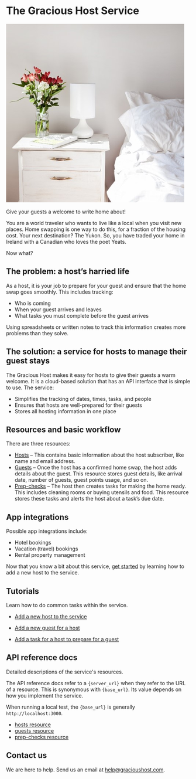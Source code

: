 
# The Gracious Host Service

![bed and flower](bedflower.jpg)

Give your guests a welcome to write home about!

You are a world traveler who wants to live like a local when you visit new places. Home swapping is one way to do this, for a fraction of the housing cost. Your next destination? The Yukon. So, you have traded your home in Ireland with a Canadian who loves the poet Yeats.

Now what?

## The problem: a host’s harried life  

As a host, it is your job to prepare for your guest and ensure that the home swap goes smoothly. This includes tracking:

* Who is coming
* When your guest arrives and leaves
* What tasks you must complete before the guest arrives

Using spreadsheets or written notes to track this information creates more problems than they solve.

## The solution: a service for hosts to manage their guest stays

The Gracious Host makes it easy for hosts to give their guests a warm welcome. It is a cloud-based solution that has an API interface that is simple to use. The service:

* Simplifies the tracking of dates, times, tasks, and people
* Ensures that hosts are well-prepared for their guests
* Stores all hosting information in one place

## Resources and basic workflow

There are three resources:

* [Hosts](api/users.md) – This contains basic information about the host subscriber, like name and email address.
* [Guests](api/house_exchanges.md) – Once the host has a confirmed home swap, the host adds details about the guest. This resource stores guest details, like arrival date, number of guests, guest points usage, and so on.
* [Prep-checks](api/prep_checks.md) – The host then creates tasks for making the home ready. This includes cleaning rooms or buying utensils and food. This resource stores these tasks and alerts the host about a task’s due date.

## App integrations

Possible app integrations include:

* Hotel bookings
* Vacation (travel) bookings
* Rental property management

Now that you know a bit about this service, [get started](tutorials/tutorial-get-started.md) by learning how to add a new host to the service.

## Tutorials

Learn how to do common tasks within the service.

* [Add a new host to the service](tutorials/tutorial-add-new-host.md)

* [Add a new guest for a host](tutorials/tutorial-add-new-guest.md)

* [Add a task for a host to prepare for a guest](tutorials/tutorial-add-new-task.md)

## API reference docs

Detailed descriptions of the service's resources.

The API reference docs refer to a `{server_url}` when they
refer to the URL of a resource. This is synonymous with `{base_url}`. Its value depends
on how you implement the service.

When running a local test, the `{base_url}` is
generally `http://localhost:3000`.

* [hosts resource](api/users.md)
* [guests resource](api/house_exchanges.md)
* [prep-checks resource](api/prep_checks.md)

## Contact us

We are here to help. Send us an email at help@gracioushost.com.
